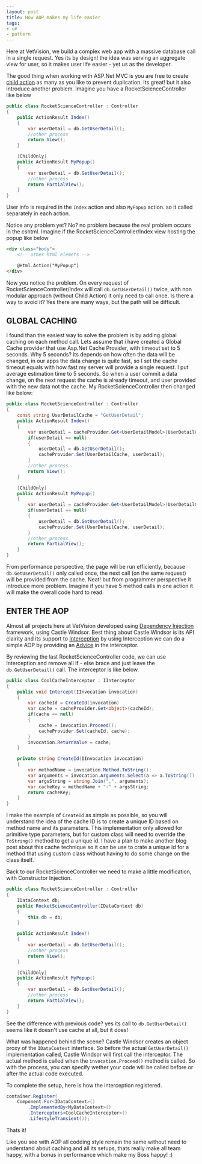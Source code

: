 ```yaml
---
layout: post
title: How AOP makes my life easier
tags:
- c#
- pattern
---
```


Here at VetVision, we build a complex web app with a massive database call 
in a single request. Yes its by design! the idea was serving an aggregate 
view for user, so it makes user life easier - yet us as the developer.

The good thing when working with ASP.Net MVC is you are free to create [child 
action](http://stackoverflow.com/a/12530055/212706) as many as you like to 
prevent duplication. Its great! but it also introduce another problem. 
Imagine you have a RocketScienceController like below

```csharp
public class RocketScienceController : Controller 
{
    public ActionResult Index()
    {
        var userDetail = db.GetUserDetail();
        //other process
        return View();
    }

    [ChildOnly]
    public ActionResult MyPopup()
    {
        var userDetail = db.GetUserDetail();
        //other process
        return PartialView();
    }
}
```

User info is required in the `Index` action and also `MyPopup` action.
so it called separately in each action.

Notice any problem yet? No? no problem because the real problem occurs
in the cshtml. Imagine if the RocketScienceController/Index view hosting 
the popup like below

```html
<div class="body">
    <!-- other html elemets -->

    @Html.Action("MyPopup")
</div>
```

Now you notice the problem. On every request of RocketScienceController/Index
will call `db.GetUserDetail()` twice, with non modular approach (without Child Action)
it only need to call once. Is there a way to avoid it? Yes there 
are many ways, but the path will be difficult.

GLOBAL CACHING
-------------
I found than the easiest way to solve the problem is by adding global caching 
on each method call. Lets assume that i have created a Global Cache provider
that use Asp.Net Cache Provider, with timeout set to 5 seconds. Why 5 seconds?
its depends on how often the data will be changed, in our apps the data change 
is quite fast, so I set the cache timeout equals with how fast my server 
will provide a single request. I put average estimation time to 5 seconds. 
So when a user commit a data change, on the next request the cache is already timeout,
and user provided with the new data not the cache.
My RocketScienceController then changed like below:

```csharp
public class RocketScienceController : Controller 
{
    const string UserDetailCache = "GetUserDetail";
    public ActionResult Index()
    {
        var userDetail = cacheProvider.Get<UserDetailModel>(UserDetailCache);
        if(userDetail == null)
        {
            userDetail = db.GetUserDetail();
            cacheProvider.Set(UserDetailCache, userDetail);
        }
        //other process
        return View();
    }

    [ChildOnly]
    public ActionResult MyPopup()
    {
        var userDetail = cacheProvider.Get<UserDetailModel>(UserDetailCache);
        if(userDetail == null)
        {
            userDetail = db.GetUserDetail();
            cacheProvider.Set(UserDetailCache, userDetail);
        }
        //other process
        return PartialView();
    }
}
```

From performance perspective, the page will be run efficiently, because  
`db.GetUserDetail()` only called once, the next call (on the same request)
will be provided from the cache. Neat! but from programmer perspective 
it introduce more problem. Imagine if you have 5 method calls in one action
it will make the overall code hard to read.

ENTER THE AOP
-------------
Almost all projects here at VetVision developed using
[Dependency Injection](https://en.wikipedia.org/wiki/Dependency_injection) 
framework, using Castle Windsor. Best thing about Castle Windsor is its API clairity
and its support to [Interception](https://github.com/castleproject/Windsor/blob/master/docs/interceptors.md)
by using Interception we can do a simple AOP by providing an [Advice](http://stackoverflow.com/a/25779864/212706) 
in the interceptor.

By reviewing the last RocketScienceController code, we can use Interception 
and remove all if - else brace and just leave the `db.GetUserDetail()` call. The 
interceptor is like below.

```csharp
public class CoolCacheInterceptor : IInterceptor
{
    public void Intercept(IInvocation invocation)
    {
        var cacheId = CreateId(invocation)
        var cache = cacheProvider.Get<object>(cacheId);
        if(cache == null)
        {
            cache = invocation.Proceed();
            cacheProvider.Set(cacheId, cache);
        }
        invocation.ReturnValue = cache;
    }

    private string CreateId(IInvocation invocation)
    {
        var methodName = invocation.Method.ToString();
        var arguments = invocation.Arguments.Select(a => a.ToString()).ToArray();
        var argsString = string.Join(",", arguments);
        var cacheKey = methodName + "-" + argsString;
        return cacheKey;
    }
}
```

I make the example of `CreateId` as simple as possible, so you will understand the 
idea of the cache ID is to create a unique ID based on method name and its parameters.
This implementation only allowed for primitive type parameters, but for custom 
class will need to override the `ToString()` method to get a unique id. I have 
a plan to make another blog post about this cache technique so it can be use 
to crate a unique id for a method that using custom class without having to 
do some change on the class itself.

Back to our RocketScienceController we need to make a little modification, 
with Constructor Injection.

```csharp
public class RocketScienceController : Controller 
{
    IDataContext db;
    public RocketScienceController(IDataContext db)
    {
        this.db = db;
    }

    public ActionResult Index()
    {
        var userDetail = db.GetUserDetail();
        //other process
        return View();
    }

    [ChildOnly]
    public ActionResult MyPopup()
    {
        var userDetail = db.GetUserDetail();
        //other process
        return PartialView();
    }
}
```


See the difference with previous code? yes its call to `db.GetUserDetail()` 
seems like it doesn't use cache at all, but it does! 

What was happened behind the scene? Castle Windsor creates an object proxy of the 
`IDataContext` interface. So before the actual `GetUserDetail()` implementation 
called, Castle Windsor will first call the interceptor. The actual method is called when
the `invocation.Proceed()` method is called. So with the process, you can specify
wether your code will be called before or after the actual code executed.

To complete the setup, here is how the interception registered.

```csharp
container.Register(           
    Component.For<IDataContext>()
        .ImplementedBy<MyDataContext>()
        .Interceptors<CoolCacheInterceptor>()
        .LifestyleTransient());
```

Thats it! 

Like you see with AOP all codding style remain the same without need to 
understand about caching and all its setups, thats really make all team happy,
with a bonus in performance which make my Boss happy! :)